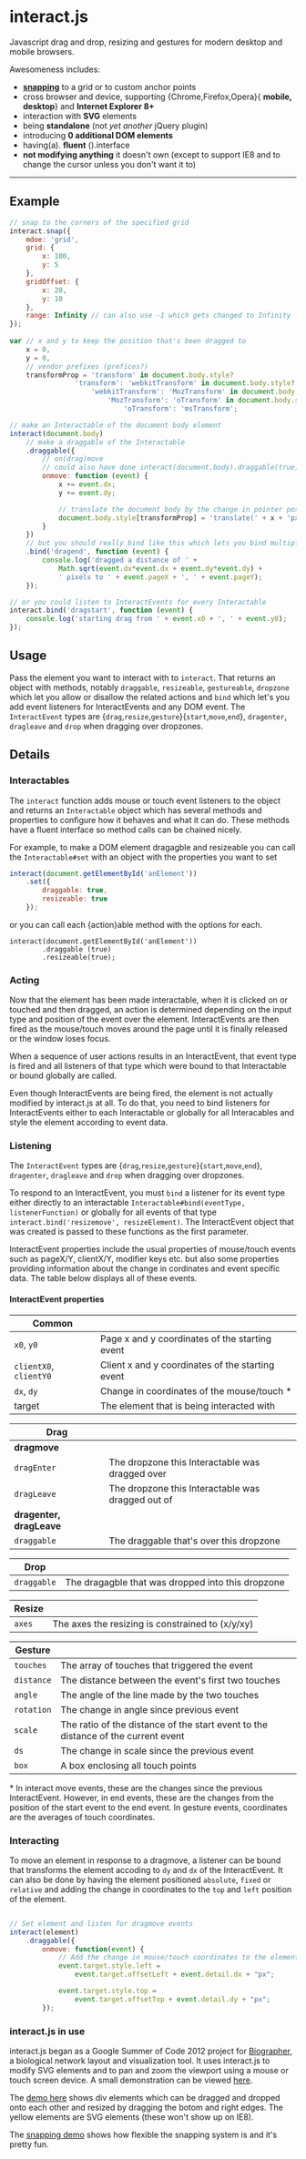interact.js
===========
Javascript drag and drop, resizing and gestures for modern desktop and mobile browsers.

Awesomeness includes:
 - [**snapping**](http://t1.netsoc.ie/interact.js/demo/snap.html) to a grid or to custom anchor points
 - cross browser and device, supporting {Chrome,Firefox,Opera}{ **mobile, desktop**} and **Internet Explorer 8+**
 - interaction with **SVG** elements
 - being **standalone** (not _yet another_ jQuery plugin)
 - introducing **0 additional DOM elements**
 - having(a). **fluent** ().interface
 - **not modifying anything** it doesn't own (except to support IE8 and to change the cursor unless you don't want it to)

 ___

Example
-------
```javascript
// snap to the corners of the specified grid
interact.snap({
    mdoe: 'grid',
    grid: {
        x: 100,
        y: 5
    },
    gridOffset: {
        x: 20,
        y: 10
    },
    range: Infinity // can also use -1 which gets changed to Infinity
});
    
var // x and y to keep the position that's been dragged to
    x = 0,
    y = 0,
    // vendor prefixes (prefices?)
    transformProp = 'transform' in document.body.style?
                'transform': 'webkitTransform' in document.body.style?
                    'webkitTransform': 'MozTransform' in document.body.style?
                        'MozTransform': 'oTransform' in document.body.style?
                            'oTransform': 'msTransform';

// make an Interactable of the document body element
interact(document.body)
    // make a draggable of the Interactable
    .draggable({
        // on(drag)move
        // could also have done interact(document.body).draggable(true).ondragmove = function...
        onmove: function (event) {
            x += event.dx;
            y += event.dy;

            // translate the document body by the change in pointer position
            document.body.style[transformProp] = 'translate(' + x + 'px, ' + y + 'px)';
        }
    })
    // but you should really bind like this which lets you bind multiple listeners
    .bind('dragend', function (event) {
        console.log('dragged a distance of ' + 
            Math.sqrt(event.dx*event.dx + event.dy*event.dy) + 
            ' pixels to ' + event.pageX + ', ' + event.pageY);
    });

// or you could listen to InteractEvents for every Interactable
interact.bind('dragstart', function (event) {
    console.log('starting drag from ' + event.x0 + ', ' + event.y0);
});
```

Usage
-----
Pass the element you want to interact with to `interact`. That returns an object with methods, notably `draggable`, `resizeable`, `gestureable`, `dropzone` which let you allow or disallow the related actions and `bind` which let's you add event listeners for InteractEvents and any DOM event.
The `InteractEvent` types are {`drag`,`resize`,`gesture`}{`start`,`move`,`end`}, `dragenter`, `dragleave` and `drop` when dragging over dropzones.

Details
-------

### Interactables
The `interact` function adds mouse or touch event listeners to the object and returns an `Interactable` object which has several methods and properties to configure how it behaves and what it can do. These methods have a fluent interface so method calls can be chained nicely.

 For example, to make a DOM element dragagble and resizeable you can call the `Interactable#set` with an object with the properties you want to set
```javascript
interact(document.getElementById('anElement'))
    .set({
        draggable: true,
        resizeable: true
    });
```
or you can call each {action}able method with the options for each.
```jacascript
interact(document.getElementById('anElement'))
        .draggable (true)
        .resizeable(true);
```

### Acting
Now that the element has been made interactable, when it is clicked on or touched and then dragged, an action is determined depending on the input type and position of the event over the element. InteractEvents are then fired as the mouse/touch moves around the page until it is finally released or the window loses focus.

When a sequence of user actions results in an InteractEvent, that event type is fired and all listeners of that type which were bound to that Interactable or bound globally are called.

Even though InteractEvents are being fired, the element is not actually modified by interact.js at all. To do that, you need to bind listeners for InteractEvents either to each Interactable or globally for all Interacables and style the element according to event data.

### Listening
The `InteractEvent` types are {`drag`,`resize`,`gesture`}{`start`,`move`,`end`}, `dragenter`, `dragleave` and `drop` when dragging over dropzones.

To respond to an InteractEvent, you must `bind` a listener for its event type either directly to an interactable `Interactable#bind(eventType, listenerFunction)` or globally for all events of that type `interact.bind('resizemove', resizeElement)`. The InteractEvent object that was created is passed to these functions as the first parameter.

InteractEvent properties include the usual properties of mouse/touch events such as pageX/Y, clientX/Y, modifier keys etc. but also some properties providing information about the change in cordinates and event specific data. The table below displays all of these events.

#### InteractEvent properties
| Common                  |                                                   |
| ----------------------- | --------------------------------------------------|
| `x0`, `y0`              | Page x and y coordinates of the starting event    |
| `clientX0`, `clientY0`  | Client x and y coordinates of the starting event  |
| `dx`, `dy`              | Change in coordinates of the mouse/touch *        |
| target                  | The element that is being interacted with         |

| Drag                    |                                                   |
| ----------------------- | --------------------------------------------------|
| **dragmove**            |                                                   |
| `dragEnter`             | The dropzone this Interactable was dragged over   |
| `dragLeave`             | The dropzone this Interactable was dragged out of |
| **dragenter, dragLeave**|                                                   |
| `draggable`             | The draggable that's over this dropzone           |

| Drop                    |                                                   |
| ----------------------- | --------------------------------------------------|
| `draggable`             | The dragagble that was dropped into this dropzone |

| Resize                  |                                                   |
| ----------------------- | --------------------------------------------------|
| `axes`                  | The axes the resizing is constrained to (x/y/xy)  |

| Gesture                 |                                                   |
| ----------------------- | --------------------------------------------------|
| `touches`               | The array of touches that triggered the event     |
| `distance`              | The distance between the event's first two touches|
| `angle`                 | The angle of the line made by the two touches     |
| `rotation`              | The change in angle since previous event          |
| `scale`                 | The ratio of the distance of the start event to the distance of the current event |
| `ds`                    | The change in scale since the previous event      |
| `box`                   | A box enclosing all touch points                  |

\* In interact move events, these are the changes since the previous InteractEvent. However, in end events, these are the changes from the position of the start event to the end event. In gesture events, coordinates are the averages of touch coordinates.


### Interacting
To move an element in response to a dragmove, a listener can be bound that transforms the element accoding to `dy` and `dx` of the InteractEvent. It can also be done by having the element positioned `absolute`, `fixed` or `relative` and adding the change in coordinates to the `top` and `left` position of the element.

```javascript

// Set element and listen for dragmove events
interact(element)
    .draggable({
        onmove: function(event) {
            // Add the change in mouse/touch coordinates to the element's current position
            event.target.style.left =
                event.target.offsetLeft + event.detail.dx + "px";

            event.target.style.top =
                event.target.offsetTop + event.detail.dy + "px";
        });
```
### interact.js in use

interact.js began as a Google Summer of Code 2012 project for [Biographer](https://code.google.com/p/biographer "Biographer on Google Code"), a biological network layout and visualization tool. It uses interact.js to modify SVG elements and to pan and zoom the viewport using a mouse or touch screen device. A small demonstration can be viewed [here](http://t1.netsoc.ie/biographer/test/showcase.html "Biographer Showcase").

The [demo here](http://t1.netsoc.ie/interact.js/demo "interact.js drag, drop, resize and gesture demo") shows div elements which can be dragged and dropped onto each other and resized by dragging the botom and right edges. The yellow elements are SVG elements (these won't show up on IE8).

The [snapping demo](http://t1.netsoc.ie/interact.js/demo/snap.html "Oh snap!") shows how flexible the snapping system is and it's pretty fun.
